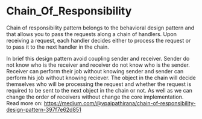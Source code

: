 # Chain_Of_Responsibility
Chain of responsibility pattern belongs to the behavioral design pattern and that allows you to pass the requests along a chain of handlers. Upon receiving a request, each handler decides either to process the request or to pass it to the next handler in the chain.

In brief this design pattern avoid coupling sender and receiver.
Sender do not know who is the receiver and receiver do not know who is the sender. Receiver can perform their job without knowing sender and sender can perform his job without knowing reciever.
The object in the chain will decide themselves who will be processing the request and whether the request is required to be sent to the next object in the chain or not. As well as we can change the order of receivers without change the core implementation.
Read more on:
https://medium.com/@vpaipathirana/chain-of-responsibility-design-pattern-397f7e62d851
